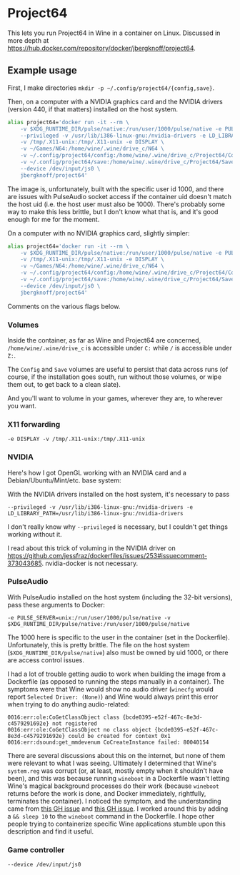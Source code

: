 # Project64

This lets you run Project64 in Wine in a container on Linux. Discussed in more depth at https://hub.docker.com/repository/docker/jbergknoff/project64.

## Example usage

First, I make directories `mkdir -p ~/.config/project64/{config,save}`.

Then, on a computer with a NVIDIA graphics card and the NVIDIA drivers (version 440, if that matters) installed on the host system.

```sh
alias project64='docker run -it --rm \
	-v $XDG_RUNTIME_DIR/pulse/native:/run/user/1000/pulse/native -e PULSE_SERVER=unix:/run/user/1000/pulse/native \
	--privileged -v /usr/lib/i386-linux-gnu:/nvidia-drivers -e LD_LIBRARY_PATH=/usr/lib/i386-linux-gnu:/nvidia-drivers \
	-v /tmp/.X11-unix:/tmp/.X11-unix -e DISPLAY \
	-v ~/Games/N64:/home/wine/.wine/drive_c/N64 \
	-v ~/.config/project64/config:/home/wine/.wine/drive_c/Project64/Config \
	-v ~/.config/project64/save:/home/wine/.wine/drive_c/Project64/Save \
	--device /dev/input/js0 \
	jbergknoff/project64'
```

The image is, unfortunately, built with the specific user id 1000, and there are issues with PulseAudio socket access if the container uid doesn't match the host uid (i.e. the host user must also be 1000). There's probably some way to make this less brittle, but I don't know what that is, and it's good enough for me for the moment.

On a computer with no NVIDIA graphics card, slightly simpler:

```sh
alias project64='docker run -it --rm \
	-v $XDG_RUNTIME_DIR/pulse/native:/run/user/1000/pulse/native -e PULSE_SERVER=unix:/run/user/1000/pulse/native \
	-v /tmp/.X11-unix:/tmp/.X11-unix -e DISPLAY \
	-v ~/Games/N64:/home/wine/.wine/drive_c/N64 \
	-v ~/.config/project64/config:/home/wine/.wine/drive_c/Project64/Config \
	-v ~/.config/project64/save:/home/wine/.wine/drive_c/Project64/Save \
	--device /dev/input/js0 \
	jbergknoff/project64'
```

Comments on the various flags below.

### Volumes

Inside the container, as far as Wine and Project64 are concerned, `/home/wine/.wine/drive_c` is accessible under `C:` while `/` is accessible under `Z:`.

The `Config` and `Save` volumes are useful to persist that data across runs (of course, if the installation goes south, run without those volumes, or wipe them out, to get back to a clean slate).

And you'll want to volume in your games, wherever they are, to wherever you want.

### X11 forwarding

```
-e DISPLAY -v /tmp/.X11-unix:/tmp/.X11-unix
```

### NVIDIA

Here's how I got OpenGL working with an NVIDIA card and a Debian/Ubuntu/Mint/etc. base system:

With the NVIDIA drivers installed on the host system, it's necessary to pass

```
--privileged -v /usr/lib/i386-linux-gnu:/nvidia-drivers -e LD_LIBRARY_PATH=/usr/lib/i386-linux-gnu:/nvidia-drivers
```

I don't really know why `--privileged` is necessary, but I couldn't get things working without it.

I read about this trick of voluming in the NVIDIA driver on https://github.com/jessfraz/dockerfiles/issues/253#issuecomment-373043685. nvidia-docker is not necessary.

### PulseAudio

With PulseAudio installed on the host system (including the 32-bit versions), pass these arguments to Docker:

```
-e PULSE_SERVER=unix:/run/user/1000/pulse/native -v $XDG_RUNTIME_DIR/pulse/native:/run/user/1000/pulse/native
```

The 1000 here is specific to the user in the container (set in the Dockerfile). Unfortunately, this is pretty brittle. The file on the host system (`$XDG_RUNTIME_DIR/pulse/native`) also must be owned by uid 1000, or there are access control issues.

I had a lot of trouble getting audio to work when building the image from a Dockerfile (as opposed to running the steps manually in a container). The symptoms were that Wine would show no audio driver (`winecfg` would report `Selected Driver: (None)`) and Wine would always print this error when trying to do anything audio-related:

```
0016:err:ole:CoGetClassObject class {bcde0395-e52f-467c-8e3d-c4579291692e} not registered
0016:err:ole:CoGetClassObject no class object {bcde0395-e52f-467c-8e3d-c4579291692e} could be created for context 0x1
0016:err:dsound:get_mmdevenum CoCreateInstance failed: 80040154
```

There are several discussions about this on the internet, but none of them were relevant to what I was seeing. Ultimately I determined that Wine's `system.reg` was corrupt (or, at least, mostly empty when it shouldn't have been), and this was because running `wineboot` in a Dockerfile wasn't letting Wine's magical background processes do their work (because `wineboot` returns before the work is done, and Docker immediately, rightfully, terminates the container). I noticed the symptom, and the understanding came from [this GH issue](https://github.com/moby/moby/issues/12795) and [this GH issue](https://github.com/suchja/wine/issues/7). I worked around this by adding a `&& sleep 10` to the `wineboot` command in the Dockerfile. I hope other people trying to containerize specific Wine applications stumble upon this description and find it useful.

### Game controller

```
--device /dev/input/js0
```
